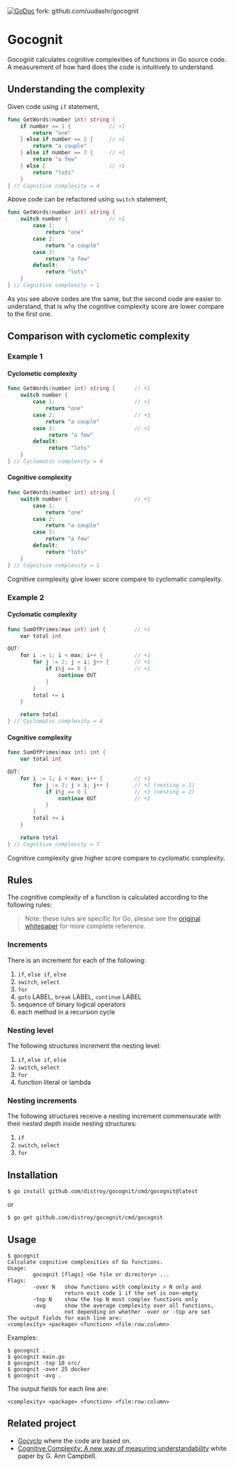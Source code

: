 [![GoDoc](https://godoc.org/github.com/distroy/gocognit?status.svg)](https://godoc.org/github.com/distroy/gocognit)
fork: github.com/uudashr/gocognit

# Gocognit
Gocognit calculates cognitive complexities of functions in Go source code. A measurement of how hard does the code is intuitively to understand.

## Understanding the complexity

Given code using `if` statement,
```go
func GetWords(number int) string {
    if number == 1 {            // +1
        return "one"
    } else if number == 2 {     // +1
        return "a couple"
    } else if number == 3 {     // +1
        return "a few"
    } else {                    // +1
        return "lots"
    }
} // Cognitive complexity = 4
```

Above code can be refactored using `switch` statement,
```go
func GetWords(number int) string {
    switch number {             // +1
        case 1:
            return "one"
        case 2:
            return "a couple"
        case 3:
            return "a few"
        default:
            return "lots"
    }
} // Cognitive complexity = 1
```

As you see above codes are the same, but the second code are easier to understand, that is why the cognitive complexity score are lower compare to the first one.

## Comparison with cyclometic complexity

### Example 1
#### Cyclometic complexity
```go
func GetWords(number int) string {      // +1
    switch number {
        case 1:                         // +1
            return "one"
        case 2:                         // +1
            return "a couple"
        case 3:                         // +1
             return "a few"
        default:
             return "lots"
    }
} // Cyclomatic complexity = 4
```

####  Cognitive complexity
```go
func GetWords(number int) string {
    switch number {                     // +1
        case 1:
            return "one"
        case 2:
            return "a couple"
        case 3:
            return "a few"
        default:
            return "lots"
    }
} // Cognitive complexity = 1
```

Cognitive complexity give lower score compare to cyclomatic complexity.

### Example 2
#### Cyclomatic complexity
```go
func SumOfPrimes(max int) int {         // +1
    var total int

OUT:
    for i := 1; i < max; i++ {          // +1
        for j := 2; j < i; j++ {        // +1
            if i%j == 0 {               // +1
                continue OUT
            }
        }
        total += i
    }

    return total
} // Cyclomatic complexity = 4
```

#### Cognitive complexity
```go
func SumOfPrimes(max int) int {
    var total int

OUT:
    for i := 1; i < max; i++ {          // +1
        for j := 2; j < i; j++ {        // +2 (nesting = 1)
            if i%j == 0 {               // +3 (nesting = 2)
                continue OUT            // +1
            }
        }
        total += i
    }

    return total
} // Cognitive complexity = 7
```

Cognitive complexity give higher score compare to cyclomatic complexity.

## Rules

The cognitive complexity of a function is calculated according to the
following rules:
> Note: these rules are specific for Go, please see the [original whitepaper](https://www.sonarsource.com/docs/CognitiveComplexity.pdf) for more complete reference.

### Increments
There is an increment for each of the following:
1. `if`, `else if`, `else`
2. `switch`, `select`
3. `for`
4. `goto` LABEL, `break` LABEL, `continue` LABEL
5. sequence of binary logical operators
6. each method in a recursion cycle

### Nesting level
The following structures increment the nesting level:
1. `if`, `else if`, `else`
2. `switch`, `select`
3. `for`
4. function literal or lambda

### Nesting increments
The following structures receive a nesting increment commensurate with their nested depth inside nesting structures:
1. `if`
2. `switch`, `select`
3. `for`

## Installation

```
$ go install github.com/distroy/gocognit/cmd/gocognit@latest
```

or

```
$ go get github.com/distroy/gocognit/cmd/gocognit
```

## Usage

```
$ gocognit
Calculate cognitive complexities of Go functions.
Usage:
        gocognit [flags] <Go file or directory> ...
Flags:
        -over N   show functions with complexity > N only and
                  return exit code 1 if the set is non-empty
        -top N    show the top N most complex functions only
        -avg      show the average complexity over all functions,
                  not depending on whether -over or -top are set
The output fields for each line are:
<complexity> <package> <function> <file:row:column>
```

Examples:

```
$ gocognit .
$ gocognit main.go
$ gocognit -top 10 src/
$ gocognit -over 25 docker
$ gocognit -avg .
```

The output fields for each line are:
```
<complexity> <package> <function> <file:row:column>
```

## Related project
- [Gocyclo](https://github.com/fzipp/gocyclo) where the code are based on.
- [Cognitive Complexity: A new way of measuring understandability](https://www.sonarsource.com/docs/CognitiveComplexity.pdf) white paper by G. Ann Campbell.
